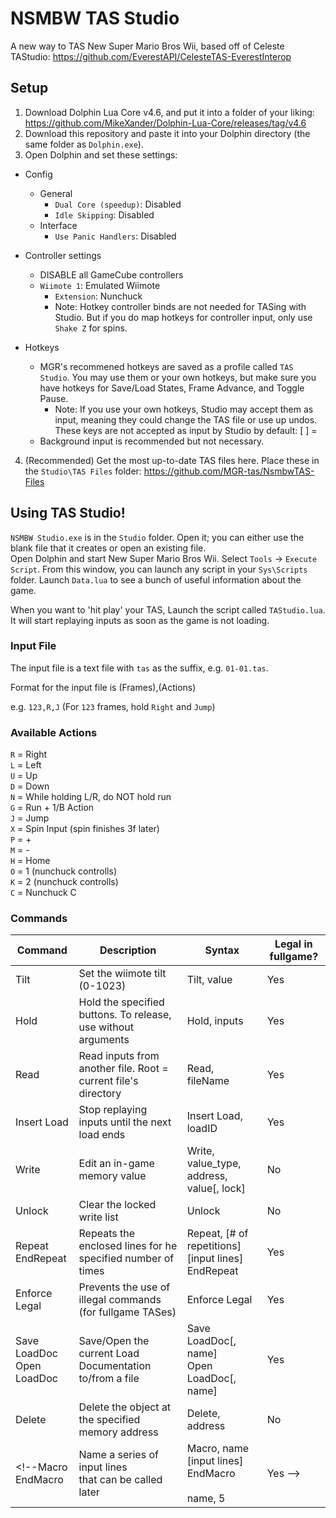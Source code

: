 # NSMBW TAS Studio
A new way to TAS New Super Mario Bros Wii, based off of Celeste TAStudio: https://github.com/EverestAPI/CelesteTAS-EverestInterop

## Setup
1. Download Dolphin Lua Core v4.6, and put it into a folder of your liking: https://github.com/MikeXander/Dolphin-Lua-Core/releases/tag/v4.6
2. Download this repository and paste it into your Dolphin directory (the same folder as `Dolphin.exe`).
3. Open Dolphin and set these settings:
- Config
  - General
    - `Dual Core (speedup)`: Disabled
    - `Idle Skipping`: Disabled
  - Interface
    - `Use Panic Handlers`: Disabled
    
- Controller settings
  - DISABLE all GameCube controllers
  - `Wiimote 1`: Emulated Wiimote
    - `Extension`: Nunchuck
    - Note: Hotkey controller binds are not needed for TASing with Studio. But if you do map hotkeys for controller input, only use `Shake Z` for spins.

- Hotkeys
  - MGR's recommened hotkeys are saved as a profile called `TAS Studio`. You may use them or your own hotkeys, but make sure you have hotkeys for Save/Load States, Frame Advance, and Toggle Pause.
    - Note: If you use your own hotkeys, Studio may accept them as input, meaning they could change the TAS file or use up undos. These keys are not accepted as input by Studio by default:  [ ] =
  - Background input is recommended but not necessary.

4. (Recommended) Get the most up-to-date TAS files here. Place these in the `Studio\TAS Files` folder: https://github.com/MGR-tas/NsmbwTAS-Files

## Using TAS Studio!

`NSMBW Studio.exe` is in the `Studio` folder. Open it; you can either use the blank file that it creates or open an existing file.\
Open Dolphin and start New Super Mario Bros Wii. Select `Tools` -> `Execute Script`. From this window, you can launch any script in your `Sys\Scripts` folder. Launch `Data.lua` to see a bunch of useful information about the game.

When you want to 'hit play' your TAS, Launch the script called `TAStudio.lua`. It will start replaying inputs as soon as the game is not loading.

### Input File
The input file is a text file with `tas` as the suffix, e.g. `01-01.tas`.

Format for the input file is (Frames),(Actions)

e.g. `123,R,J` (For `123` frames, hold `Right` and `Jump`)

### Available Actions
`R` = Right\
`L` = Left\
`U` = Up\
`D` = Down\
`N` = While holding L/R, do NOT hold run\
`G` = Run + 1/B Action\
`J` = Jump\
`X` = Spin Input (spin finishes 3f later)\
`P` = +\
`M` = -\
`H` = Home\
`O` = 1 (nunchuck controlls)\
`K` = 2 (nunchuck controlls)\
`C` = Nunchuck C

### Commands
Command|Description|Syntax|Legal in fullgame?
---|---|---|---
Tilt|Set the wiimote tilt (0-1023)|Tilt, value|Yes
Hold|Hold the specified buttons. To release, use without arguments|Hold, inputs|Yes
Read|Read inputs from another file. Root = current file's directory|Read, fileName|Yes
Insert Load|Stop replaying inputs until the next load ends|Insert Load, loadID|Yes
Write|Edit an in-game memory value|Write, value_type, address, value[, lock]|No
Unlock|Clear the locked write list|Unlock|No
Repeat<br>EndRepeat|Repeats the enclosed lines for he specified number of times|Repeat, [# of repetitions]<br>[input lines]<br>EndRepeat|Yes
Enforce Legal|Prevents the use of illegal commands (for fullgame TASes)|Enforce Legal|Yes
Save LoadDoc<br>Open LoadDoc|Save/Open the current Load Documentation to/from a file|Save LoadDoc[, name]<br>Open LoadDoc[, name]|Yes
Delete|Delete the object at the specified memory address|Delete, address|No
<!--Macro<br>EndMacro|Name a series of input lines<br>that can be called later|Macro, name<br>[input lines]<br>EndMacro<br><br>name, 5|Yes -->
